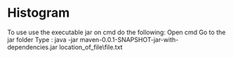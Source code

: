 # Histogram

To use use the executable jar on cmd do the following:
Open cmd
Go to the jar folder
Type : java -jar maven-0.0.1-SNAPSHOT-jar-with-dependencies.jar location_of_file\file.txt
